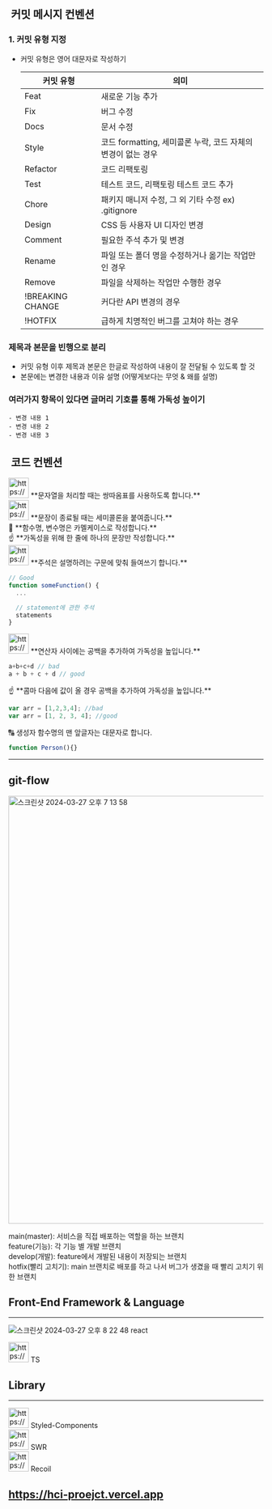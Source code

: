 ##  커밋 메시지 컨벤션

<aside>

### 1. 커밋 유형 지정

- 커밋 유형은 영어 대문자로 작성하기
    
    
    | 커밋 유형 | 의미 |
    | --- | --- |
    | Feat | 새로운 기능 추가 |
    | Fix | 버그 수정 |
    | Docs | 문서 수정 |
    | Style | 코드 formatting, 세미콜론 누락, 코드 자체의 변경이 없는 경우 |
    | Refactor | 코드 리팩토링 |
    | Test | 테스트 코드, 리팩토링 테스트 코드 추가 |
    | Chore | 패키지 매니저 수정, 그 외 기타 수정 ex) .gitignore |
    | Design | CSS 등 사용자 UI 디자인 변경 |
    | Comment | 필요한 주석 추가 및 변경 |
    | Rename | 파일 또는 폴더 명을 수정하거나 옮기는 작업만인 경우 |
    | Remove | 파일을 삭제하는 작업만 수행한 경우 |
    | !BREAKING CHANGE | 커다란 API 변경의 경우 |
    | !HOTFIX | 급하게 치명적인 버그를 고쳐야 하는 경우 |

### 제목과 본문을 빈행으로 분리

- 커밋 유형 이후 제목과 본문은 한글로 작성하여 내용이 잘 전달될 수 있도록 할 것
- 본문에는 변경한 내용과 이유 설명 (어떻게보다는 무엇 & 왜를 설명)

### 여러가지 항목이 있다면 글머리 기호를 통해 가독성 높이기

```
- 변경 내용 1
- 변경 내용 2
- 변경 내용 3
```

</aside>



##  코드 컨벤션

<aside>
<img src="https://cdn-icons-png.flaticon.com/512/7350/7350737.png" alt="https://cdn-icons-png.flaticon.com/512/7350/7350737.png" width="40px" /> **문자열을 처리할 때는 쌍따옴표를 사용하도록 합니다.**

</aside>

<aside>
<img src="https://cdn-icons-png.flaticon.com/512/7500/7500264.png" alt="https://cdn-icons-png.flaticon.com/512/7500/7500264.png" width="40px" /> **문장이 종료될 때는 세미콜론을 붙여줍니다.**

</aside>

<aside>
🐫 **함수명, 변수명은 카멜케이스로 작성합니다.**

</aside>

<aside>
☝ **가독성을 위해 한 줄에 하나의 문장만 작성합니다.**

</aside>

<aside>
<img src="https://cdn-icons-png.flaticon.com/512/3602/3602241.png" alt="https://cdn-icons-png.flaticon.com/512/3602/3602241.png" width="40px" /> **주석은 설명하려는 구문에 맞춰 들여쓰기 합니다.**

```jsx
// Good
function someFunction() {
  ...

  // statement에 관한 주석
  statements
}
```

</aside>

<aside>
<img src="https://cdn-icons-png.flaticon.com/512/3978/3978575.png" alt="https://cdn-icons-png.flaticon.com/512/3978/3978575.png" width="40px" /> **연산자 사이에는 공백을 추가하여 가독성을 높입니다.**

```jsx
a+b+c+d // bad
a + b + c + d // good
```

</aside>

<aside>
☝ **콤마 다음에 값이 올 경우 공백을 추가하여 가독성을 높입니다.**

```jsx
var arr = [1,2,3,4]; //bad
var arr = [1, 2, 3, 4]; //good
```

</aside>

<aside>
🔠 생성자 함수명의 맨 앞글자는 대문자로 합니다.

```jsx
function Person(){}
```

</aside>

---


## git-flow

<aside>

<img width="846" alt="스크린샷 2024-03-27 오후 7 13 58" src="https://github.com/Ahnseungc/HCI_Proejct/assets/94547692/b896415f-f48e-4235-9ef2-28ffd5c7175a">

main(master): 서비스을 직접 배포하는 역할을 하는 브랜치 </br>
feature(기능): 각 기능 별 개발 브랜치 </br>
develop(개발): feature에서 개발된 내용이 저장되는 브랜치 </br>
hotfix(빨리 고치기): main 브랜치로 배포를 하고 나서 버그가 생겼을 때 빨리 고치기 위한 브랜치 </br>


## Front-End Framework & Language

---

<aside>

![스크린샷 2024-03-27 오후 8 22 48](https://github.com/Ahnseungc/HCI_Proejct/assets/94547692/0bd4ecdd-0db4-45af-89b6-838e814f2c4e)
react

</aside>

<aside>
<img src="https://prod-files-secure.s3.us-west-2.amazonaws.com/4d825104-fe89-4ebe-9308-342789c00893/1b72b10f-a67a-4ee9-b31b-eebc6bcc8921/%E1%84%89%E1%85%B3%E1%84%8F%E1%85%B3%E1%84%85%E1%85%B5%E1%86%AB%E1%84%89%E1%85%A3%E1%86%BA_2024-03-22_%E1%84%8B%E1%85%A9%E1%84%92%E1%85%AE_2.22.21.png" alt="https://prod-files-secure.s3.us-west-2.amazonaws.com/4d825104-fe89-4ebe-9308-342789c00893/1b72b10f-a67a-4ee9-b31b-eebc6bcc8921/%E1%84%89%E1%85%B3%E1%84%8F%E1%85%B3%E1%84%85%E1%85%B5%E1%86%AB%E1%84%89%E1%85%A3%E1%86%BA_2024-03-22_%E1%84%8B%E1%85%A9%E1%84%92%E1%85%AE_2.22.21.png" width="40px" /> TS

</aside>

## Library

---

<aside>
<img src="https://prod-files-secure.s3.us-west-2.amazonaws.com/4d825104-fe89-4ebe-9308-342789c00893/5606e2bb-6bbd-4c1a-8a99-014ed33733e6/%E1%84%89%E1%85%B3%E1%84%8F%E1%85%B3%E1%84%85%E1%85%B5%E1%86%AB%E1%84%89%E1%85%A3%E1%86%BA_2024-03-22_%E1%84%8B%E1%85%A9%E1%84%92%E1%85%AE_2.24.37.png" alt="https://prod-files-secure.s3.us-west-2.amazonaws.com/4d825104-fe89-4ebe-9308-342789c00893/5606e2bb-6bbd-4c1a-8a99-014ed33733e6/%E1%84%89%E1%85%B3%E1%84%8F%E1%85%B3%E1%84%85%E1%85%B5%E1%86%AB%E1%84%89%E1%85%A3%E1%86%BA_2024-03-22_%E1%84%8B%E1%85%A9%E1%84%92%E1%85%AE_2.24.37.png" width="40px" /> Styled-Components

</aside>

</aside>

<aside>
<img src="https://prod-files-secure.s3.us-west-2.amazonaws.com/4d825104-fe89-4ebe-9308-342789c00893/8c8f0fb6-e2e8-4002-af22-8bb482893072/%E1%84%89%E1%85%B3%E1%84%8F%E1%85%B3%E1%84%85%E1%85%B5%E1%86%AB%E1%84%89%E1%85%A3%E1%86%BA_2024-03-22_%E1%84%8B%E1%85%A9%E1%84%92%E1%85%AE_2.25.31.png" alt="https://prod-files-secure.s3.us-west-2.amazonaws.com/4d825104-fe89-4ebe-9308-342789c00893/8c8f0fb6-e2e8-4002-af22-8bb482893072/%E1%84%89%E1%85%B3%E1%84%8F%E1%85%B3%E1%84%85%E1%85%B5%E1%86%AB%E1%84%89%E1%85%A3%E1%86%BA_2024-03-22_%E1%84%8B%E1%85%A9%E1%84%92%E1%85%AE_2.25.31.png" width="40px" /> SWR

</aside>

<aside>
<img src="https://prod-files-secure.s3.us-west-2.amazonaws.com/4d825104-fe89-4ebe-9308-342789c00893/bffa1fda-d725-4d33-acf2-02ffd4d45f97/%E1%84%89%E1%85%B3%E1%84%8F%E1%85%B3%E1%84%85%E1%85%B5%E1%86%AB%E1%84%89%E1%85%A3%E1%86%BA_2024-03-22_%E1%84%8B%E1%85%A9%E1%84%92%E1%85%AE_2.25.41.png" alt="https://prod-files-secure.s3.us-west-2.amazonaws.com/4d825104-fe89-4ebe-9308-342789c00893/bffa1fda-d725-4d33-acf2-02ffd4d45f97/%E1%84%89%E1%85%B3%E1%84%8F%E1%85%B3%E1%84%85%E1%85%B5%E1%86%AB%E1%84%89%E1%85%A3%E1%86%BA_2024-03-22_%E1%84%8B%E1%85%A9%E1%84%92%E1%85%AE_2.25.41.png" width="40px" /> Recoil

</aside>



## https://hci-proejct.vercel.app

